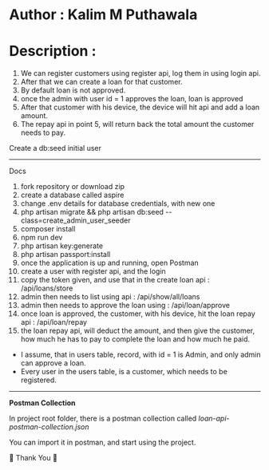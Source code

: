 # Author : Kalim M Puthawala
# Description :
 1. We can register customers using register api, log them in using login api.
 2. After that we can create a loan for that customer. 
 3. By default loan is not approved.
 4. once the admin with user id = 1 approves the loan, loan is approved
 5. After that customer with his device, the device will hit api and add a loan amount.
 6. The repay api in point 5, will return back the total amount the customer needs to pay.
  

Create a db:seed initial user

-------------------------------------

Docs

1. fork repository or download zip
2. create a database called aspire
3. change .env details for database credentials, with new one
4. php artisan migrate && php artisan db:seed --class=create_admin_user_seeder
5. composer install
6. npm run dev
7. php artisan key:generate
8. php artisan passport:install
9. once the application is up and running, open Postman
10. create a user with register api, and the login  
11. copy the token given, and use that in the create loan api :  /api/loans/store 
12. admin then needs to list using api : /api/show/all/loans
13. admin then needs to approve the loan using : /api/loan/approve
14. once loan is approved, the customer, with his device, hit the loan repay api : /api/loan/repay
15. the loan repay api, will deduct the amount, and then give the customer, how much he has to pay to complete the loan and how much he paid.

- I assume, that in users table, record, with id = 1 is Admin, and only admin can approve a loan.
- Every user in the users table, is a customer, which needs to be registered.

---------------------
**Postman Collection**

In project root folder, there is a postman collection called *loan-api-postman-collection.json*

You can import it in postman, and start using the project.

:rocket:  Thank You :rocket:
